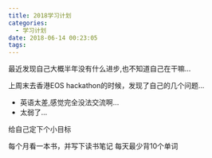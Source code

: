 ```yaml
---
title: 2018学习计划
categories:
  - 学习计划
date: 2018-06-14 00:23:05
tags:
---
```


最近发现自己大概半年没有什么进步,也不知道自己在干嘛...

上周末去香港EOS hackathon的时候，发现了自己的几个问题...

- 英语太差,感觉完全没法交流啊...
- 太弱了...

给自己定下个小目标

每个月看一本书，并写下读书笔记
每天最少背10个单词


